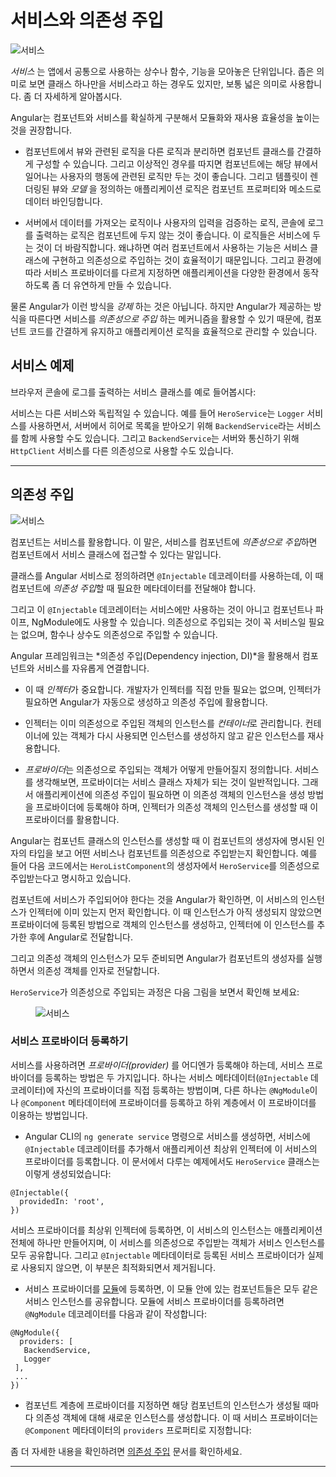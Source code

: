 <!--
# Introduction to services and dependency injection
-->
# 서비스와 의존성 주입

<!--
<img src="generated/images/guide/architecture/service.png" alt="Service" class="left">
-->
<img src="generated/images/guide/architecture/service.png" alt="서비스" class="left">

<!--
_Service_ is a broad category encompassing any value, function, or feature that an app needs. A service is typically a class with a narrow, well-defined purpose. It should do something specific and do it well.
-->
_서비스_ 는 앱에서 공통으로 사용하는 상수나 함수, 기능을 모아놓은 단위입니다. 좁은 의미로 보면 클래스 하나만을 서비스라고 하는 경우도 있지만, 보통 넓은 의미로 사용합니다. 좀 더 자세하게 알아봅시다.
<br class="clear">

<!--
Angular distinguishes components from services in order to increase modularity and reusability.
-->
Angular는 컴포넌트와 서비스를 확실하게 구분해서 모듈화와 재사용 효율성을 높이는 것을 권장합니다.

<!--
* By separating a component's view-related functionality from other kinds of processing, you can make your component classes lean and efficient. Ideally, a component's job is to enable the user experience and nothing more.  It should present properties and methods for data binding, in order to mediate between the view (rendered by the template) and the application logic (which often includes some notion of a _model_).
-->
* 컴포넌트에서 뷰와 관련된 로직을 다른 로직과 분리하면 컴포넌트 클래스를 간결하게 구성할 수 있습니다. 그리고 이상적인 경우를 따지면 컴포넌트에는 해당 뷰에서 일어나는 사용자의 행동에 관련된 로직만 두는 것이 좋습니다. 그리고 템플릿이 렌더링된 뷰와 _모델_ 을 정의하는 애플리케이션 로직은 컴포넌트 프로퍼티와 메소드로 데이터 바인딩합니다.

<!--
* A component should not need to define things like how to fetch data from the server, validate user input, or log directly to the console. Instead, it can delegate such tasks to services. By defining that kind of processing task in an injectable service class, you make it available to any component. You can also make your app more adaptable by injecting different providers of the same kind of service, as appropriate in different circumstances.
-->
* 서버에서 데이터를 가져오는 로직이나 사용자의 입력을 검증하는 로직, 콘솔에 로그를 출력하는 로직은 컴포넌트에 두지 않는 것이 좋습니다. 이 로직들은 서비스에 두는 것이 더 바람직합니다. 왜냐하면 여러 컴포넌트에서 사용하는 기능은 서비스 클래스에 구현하고 의존성으로 주입하는 것이 효율적이기 때문입니다. 그리고 환경에 따라 서비스 프로바이더를 다르게 지정하면 애플리케이션을 다양한 환경에서 동작하도록 좀 더 유연하게 만들 수 있습니다.

<!--
Angular doesn't *enforce* these principles. Angular does help you *follow* these principles by making it easy to factor your
application logic into services and make those services available to components through *dependency injection*.
-->
물론 Angular가 이런 방식을 *강제* 하는 것은 아닙니다. 하지만 Angular가 제공하는 방식을 따른다면 서비스를 *의존성으로 주입* 하는 메커니즘을 활용할 수 있기 때문에, 컴포넌트 코드를 간결하게 유지하고 애플리케이션 로직을 효율적으로 관리할 수 있습니다.

<!--
## Service examples
-->
## 서비스 예제

<!--
Here's an example of a service class that logs to the browser console:
-->
브라우저 콘솔에 로그를 출력하는 서비스 클래스를 예로 들어봅시다:

<code-example path="architecture/src/app/logger.service.ts" linenums="false" title="src/app/logger.service.ts (class)" region="class"></code-example>

<!--
Services can depend on other services. For example, here's a `HeroService` that depends on the `Logger` service, and also uses `BackendService` to get heroes. That service in turn might depend on the `HttpClient` service to fetch heroes asynchronously from a server.
-->
서비스는 다른 서비스와 독립적일 수 있습니다. 예를 들어 `HeroService`는 `Logger` 서비스를 사용하면서, 서버에서 히어로 목록을 받아오기 위해 `BackendService`라는 서비스를 함께 사용할 수도 있습니다. 그리고 `BackendService`는 서버와 통신하기 위해 `HttpClient` 서비스를 다른 의존성으로 사용할 수도 있습니다.

<code-example path="architecture/src/app/hero.service.ts" linenums="false" title="src/app/hero.service.ts (class)" region="class"></code-example>

<hr/>

<!--
## Dependency injection
-->
## 의존성 주입

<!--
<img src="generated/images/guide/architecture/dependency-injection.png" alt="Service" class="left">
-->
<img src="generated/images/guide/architecture/dependency-injection.png" alt="서비스" class="left">

<!--
Components consume services; that is, you can *inject* a service into a component, giving the component access to that service class. 
-->
컴포넌트는 서비스를 활용합니다. 이 말은, 서비스를 컴포넌트에 *의존성으로 주입*하면 컴포넌트에서 서비스 클래스에 접근할 수 있다는 말입니다.

<!--
To define a class as a service in Angular, use the `@Injectable` decorator to provide the metadata that allows Angular to inject it into a component as a *dependency*.  
-->
클래스를 Angular 서비스로 정의하려면 `@Injectable` 데코레이터를 사용하는데, 이 때  컴포넌트에 *의존성 주입*할 때 필요한 메타데이터를 전달해야 합니다.

<!--
Similarly, use the `@Injectable` decorator to indicate that a component or other class (such as another service, a pipe, or an NgModule) _has_ a dependency. A dependency doesn't have to be a service&mdash;it could be a function, for example, or a value. 
-->
그리고 이 `@Injectable` 데코레이터는 서비스에만 사용하는 것이 아니고 컴포넌트나 파이프, NgModule에도 사용할 수 있습니다. 의존성으로 주입되는 것이 꼭 서비스일 필요는 없으며, 함수나 상수도 의존성으로 주입할 수 있습니다.

<!--
*Dependency injection* (often called DI) is wired into the Angular framework and used everywhere to provide new components with the services or other things they need.
-->
Angular 프레임워크는 *의존성 주입(Dependency injection, DI)*을 활용해서 컴포넌트와 서비스를 자유롭게 연결합니다.

<!--
* The *injector* is the main mechanism. You don't have to create an Angular injector. Angular creates an application-wide injector for you during the bootstrap process.
-->
* 이 때 *인젝터*가 중요합니다. 개발자가 인젝터를 직접 만들 필요는 없으며, 인젝터가 필요하면 Angular가 자동으로 생성하고 의존성 주입에 활용합니다.

<!--
* The injector maintains a *container* of dependency instances that it has already created, and reuses them if possible.
-->
* 인젝터는 이미 의존성으로 주입된 객체의 인스턴스를 *컨테이너*로 관리합니다. 컨테이너에 있는 객체가 다시 사용되면 인스턴스를 생성하지 않고 같은 인스턴스를 재사용합니다.

<!--
* A *provider* is a recipe for creating a dependency. For a service, this is typically the service class itself. For any dependency you need in your app, you must register a provider with the app's injector, so that the injector can use it to create new instances.
-->
* *프로바이더*는 의존성으로 주입되는 객체가 어떻게 만들어질지 정의합니다. 서비스를 생각해보면, 프로바이더는 서비스 클래스 자체가 되는 것이 일반적입니다. 그래서 애플리케이션에 의존성 주입이 필요하면 이 의존성 객체의 인스턴스을 생성 방법을 프로바이더에 등록해야 하며, 인젝터가 의존성 객체의 인스턴스를 생성할 때 이 프로바이더를 활용합니다.

<!--
When Angular creates a new instance of a component class, it determines which services or other dependencies that component needs by looking at the types of its constructor parameters. For example, the constructor of `HeroListComponent` needs a `HeroService`:
-->
Angular는 컴포넌트 클래스의 인스턴스를 생성할 때 이 컴포넌트의 생성자에 명시된 인자의 타입을 보고 어떤 서비스나 컴포넌트를 의존성으로 주입받는지 확인합니다. 예를 들어 다음 코드에서는 `HeroListComponent`의 생성자에서 `HeroService`를 의존성으로 주입받는다고 명시하고 있습니다.

<code-example path="architecture/src/app/hero-list.component.ts" linenums="false" title="src/app/hero-list.component.ts (constructor)" region="ctor"></code-example>

<!--
When Angular discovers that a component depends on a service, it first checks if the injector already has any existing instances of that service. If a requested service instance does not yet exist, the injector makes one using the registered provider, and adds it to the injector before returning the service to Angular.
-->
컴포넌트에 서비스가 주입되어야 한다는 것을 Angular가 확인하면, 이 서비스의 인스턴스가 인젝터에 이미 있는지 먼저 확인합니다. 이 때 인스턴스가 아직 생성되지 않았으면 프로바이더에 등록된 방법으로 객체의 인스턴스를 생성하고, 인젝터에 이 인스턴스를 추가한 후에 Angular로 전달합니다.

<!--
When all requested services have been resolved and returned, Angular can call the component's constructor with those services as arguments.
-->
그리고 의존성 객체의 인스턴스가 모두 준비되면 Angular가 컴포넌트의 생성자를 실행하면서 의존성 객체를 인자로 전달합니다.

<!--
The process of `HeroService` injection looks something like this:
-->
`HeroService`가 의존성으로 주입되는 과정은 다음 그림을 보면서 확인해 보세요:

<figure>
<!--
  <img src="generated/images/guide/architecture/injector-injects.png" alt="Service" class="left">
-->
  <img src="generated/images/guide/architecture/injector-injects.png" alt="서비스" class="left">
</figure>

<!--
### Providing services
-->
### 서비스 프로바이더 등록하기

<!--
You must register at least one *provider* of any service you are going to use. A service can register providers itself, making it available everywhere, or you can register providers with specific modules or components. You register providers in the metadata of the service (in the `@Injectable` decorator), or in the `@NgModule` or `@Component` metadata 
-->
서비스를 사용하려면 *프로바이더(provider)* 를 어디엔가 등록해야 하는데, 서비스 프로바이더를 등록하는 방법은 두 가지입니다. 하나는 서비스 메타데이터(`@Injectable` 데코레이터)에 자신의 프로바이더를 직접 등록하는 방법이며, 다른 하나는 `@NgModule`이나 `@Component` 메타데이터에 프로바이더를 등록하고 하위 계층에서 이 프로바이더를 이용하는 방법입니다.

<!--
* By default, the Angular CLI command `ng generate service` registers a provider with the root injector for your service by including provider metadata in the `@Injectable` decorator. The tutorial uses this method to register the provider of  HeroService class definition:
-->
* Angular CLI의 `ng generate service` 명령으로 서비스를 생성하면, 서비스에 `@Injectable` 데코레이터를 추가해서 애플리케이션 최상위 인젝터에 이 서비스의 프로바이더를 등록합니다. 이 문서에서 다루는 예제에서도 `HeroService` 클래스는 이렇게 생성되었습니다:

``` 
@Injectable({
  providedIn: 'root',
})
``` 

 <!--
 When you provide the service at the root level, Angular creates a single, shared instance of HeroService and injects into any class that asks for it. Registering the provider in the `@Injectable` metadata also allows Angular to optimize an app by removing the service if it turns out not to be used after all. 
-->
서비스 프로바이더를 최상위 인젝터에 등록하면, 이 서비스의 인스턴스는 애플리케이션 전체에 하나만 만들어지며, 이 서비스를 의존성으로 주입받는 객체가 서비스 인스턴스를 모두 공유합니다. 그리고 `@Injectable` 메타데이터로 등록된 서비스 프로바이더가 실제로 사용되지 않으면, 이 부분은 최적화되면서 제거됩니다.

<!--
* When you register a provider with a [specific NgModule](guide/architecture-modules), the same instance of a service is available to all components in that NgModule. To register at this level, use the `providers` property of the `@NgModule` decorator:
-->
* 서비스 프로바이더를 [모듈](guide/architecture-modules)에 등록하면, 이 모듈 안에 있는 컴포넌트들은 모두 같은 서비스 인스턴스를 공유합니다. 모듈에 서비스 프로바이더를 등록하려면 `@NgModule` 데코레이터를 다음과 같이 작성합니다:

``` 
@NgModule({
  providers: [
   BackendService,
   Logger
 ],
 ...
})
``` 

<!--
* When you register a provider at the component level, you get a new instance of the
service with each new instance of that component. At the component level, register a service provider in the `providers` property of the `@Component` metadata:
-->
* 컴포넌트 계층에 프로바이더를 지정하면 해당 컴포넌트의 인스턴스가 생성될 때마다 의존성 객체에 대해 새로운 인스턴스를 생성합니다. 이 때 서비스 프로바이더는 `@Component` 메타데이터의 `providers` 프로퍼티로 지정합니다:

<code-example path="architecture/src/app/hero-list.component.ts" linenums="false" title="src/app/hero-list.component.ts (component providers)" region="providers"></code-example>

<!--
For more detailed information, see the [Dependency Injection](guide/dependency-injection) section.
-->
좀 더 자세한 내용을 확인하려면 [의존성 주입](guide/dependency-injection) 문서를 확인하세요.

<hr/>
